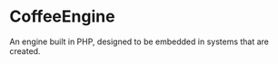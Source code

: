 CoffeeEngine
============

An engine built in PHP, designed to be embedded in systems that are created.
